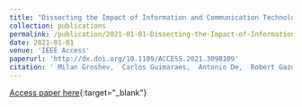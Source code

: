 ```yaml
---
title: "Dissecting the Impact of Information and Communication Technologies on Digital Twins as a Service"
collection: publications
permalink: /publication/2021-01-01-Dissecting-the-Impact-of-Information-and-Communication-Technologies-on-Digital-Twins-as-a-Service
date: 2021-01-01
venue: 'IEEE Access'
paperurl: 'http://dx.doi.org/10.1109/ACCESS.2021.3098109'
citation: ' Milan Groshev,  Carlos Guimaraes,  Antonio De,  Robert Gazda, &quot;Dissecting the Impact of Information and Communication Technologies on Digital Twins as a Service.&quot; IEEE Access, 2021.'
---
```

[Access paper here](http://dx.doi.org/10.1109/ACCESS.2021.3098109){:target="_blank"}
